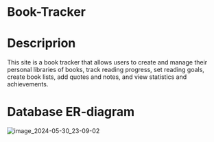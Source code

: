 # Book-Tracker

# Descriprion
This site is a book tracker that allows users to create and manage their personal libraries of books, track reading progress, set reading goals, create book lists, add quotes and notes, and view statistics and achievements.

# Database ER-diagram
![image_2024-05-30_23-09-02](https://github.com/ILovePepsl/Book-Tracker/assets/146094059/e4f9f215-39b0-48a2-8bc6-383be438d16d)
